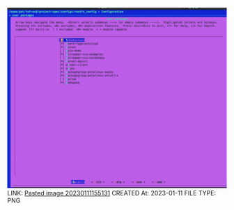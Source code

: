 ![Pasted image 20230111155131](today%20I%20learned/linux/yocto/attachments/Pasted%20image%2020230111155131.png)
LINK: [Pasted image 20230111155131](today%20I%20learned/linux/yocto/attachments/Pasted%20image%2020230111155131.png)
CREATED At: 2023-01-11
FILE TYPE: PNG
